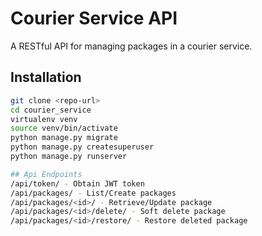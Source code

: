 # Courier Service API

A RESTful API for managing packages in a courier service.

## Installation

```bash
git clone <repo-url>
cd courier_service
virtualenv venv
source venv/bin/activate
python manage.py migrate
python manage.py createsuperuser
python manage.py runserver

## Api Endpoints
/api/token/ - Obtain JWT token
/api/packages/ - List/Create packages
/api/packages/<id>/ - Retrieve/Update package
/api/packages/<id>/delete/ - Soft delete package
/api/packages/<id>/restore/ - Restore deleted package
